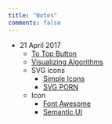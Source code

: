 ```yaml
---
title: "Notes"
comments: false
---
```

* 21 April 2017
	* [To Top Button][0]
	* [Visualizing Algorithms][1]
	* SVG icons
		* [Simple Icons][2]
		* [SVG PORN][3]
	* Icon
		* [Font Awesome][4]
		* [Semantic UI][5]

[0]: https://www.w3schools.com/howto/howto_js_scroll_to_top.asp
[1]: https://bost.ocks.org/mike/algorithms/
[2]: https://simpleicons.org/
[3]: https://svgporn.com/
[4]: http://fontawesome.io/
[5]: https://semantic-ui.com/